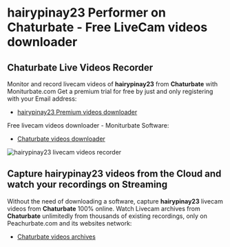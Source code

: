 # hairypinay23 Performer on Chaturbate - Free LiveCam videos downloader

## Chaturbate Live Videos Recorder

Monitor and record livecam videos of **hairypinay23** from **Chaturbate** with Moniturbate.com
Get a premium trial for free by just and only registering with your Email address:
* [hairypinay23 Premium videos downloader](https://moniturbate.com/request-demo-licence-key.html)

Free livecam videos downloader - Moniturbate Software:
* [Chaturbate videos downloader](https://moniturbate.com/moniturbate-download-software.html)

![hairypinay23 livecam videos recorder](https://peachurnet.com/templates/moniturbate-software.png)


## Capture hairypinay23 videos from the Cloud and watch your recordings on Streaming

Without the need of downloading a software, capture **hairypinay23** livecam videos from **Chaturbate** 100% online.
Watch Livecam archives from **Chaturbate** unlimitedly from thousands of existing recordings, only on Peachurbate.com and its websites network:
* [Chaturbate videos archives](https://peachurnet.com/)